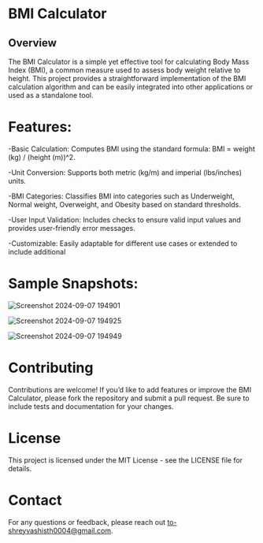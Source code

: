 # BMI Calculator
 ## Overview
The BMI Calculator is a simple yet effective tool for calculating Body Mass Index (BMI), a common measure used to assess body weight relative to height. This project provides a straightforward implementation of the BMI calculation algorithm and can be easily integrated into other applications or used as a standalone tool.

# Features:
-Basic Calculation: Computes BMI using the standard formula: BMI = weight (kg) / (height (m))^2.

-Unit Conversion: Supports both metric (kg/m) and imperial (lbs/inches) units.

-BMI Categories: Classifies BMI into categories such as Underweight, Normal weight, Overweight, and Obesity based on standard thresholds.

-User Input Validation: Includes checks to ensure valid input values and provides user-friendly error messages.

-Customizable: Easily adaptable for different use cases or extended to include additional 
# Sample Snapshots:

![Screenshot 2024-09-07 194901](https://github.com/user-attachments/assets/ddfe18c9-d272-4566-86c5-15938c612b69)

![Screenshot 2024-09-07 194925](https://github.com/user-attachments/assets/bc4dc02d-28c5-4329-8e84-74e154cae797)

![Screenshot 2024-09-07 194949](https://github.com/user-attachments/assets/7f1405f7-abee-45c3-b6ed-9d0c9c4e7f04)

# Contributing

Contributions are welcome! If you’d like to add features or improve the BMI Calculator, please fork the repository and submit a pull request. Be sure to include tests and documentation for your changes.

# License

This project is licensed under the MIT License - see the LICENSE file for details.

# Contact

For any questions or feedback, please reach out to-shreyvashisth0004@gmail.com.
